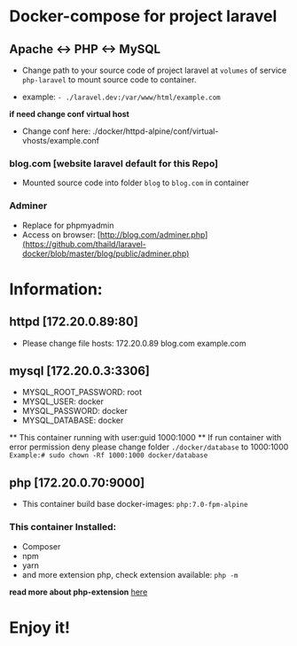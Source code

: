 # Docker-compose for project laravel

## Apache <-> PHP <-> MySQL 

- Change path to your source code of project laravel at `volumes` of service `php-laravel` to mount source code to container.

- example: `- ./laravel.dev:/var/www/html/example.com`

**if need change conf virtual host**
- Change conf here: ./docker/httpd-alpine/conf/virtual-vhosts/example.conf

### blog.com [website laravel default for this Repo]
- Mounted source code into folder `blog` to `blog.com` in container

### Adminer
- Replace for phpmyadmin
- Access on browser: [http://blog.com/adminer.php](https://github.com/thaild/laravel-docker/blob/master/blog/public/adminer.php)


# Information:

## httpd [172.20.0.89:80]
- Please change file hosts: 172.20.0.89     blog.com    example.com

## mysql [172.20.0.3:3306]
- MYSQL_ROOT_PASSWORD: root
- MYSQL_USER: docker
- MYSQL_PASSWORD: docker
- MYSQL_DATABASE: docker

** This container running with user:guid 1000:1000
** If run container with error permission deny please change folder `./docker/database` to 1000:1000 
`Example:# sudo chown -Rf 1000:1000 docker/database`

## php [172.20.0.70:9000]
- This container build base docker-images: `php:7.0-fpm-alpine`  
### This container Installed:
 - Composer
 - npm
 - yarn
 - and more extension php, check extension available: `php -m`
 
 **read more about php-extension** [here](https://github.com/docker-library/docs/blob/master/php/README.md#how-to-install-more-php-extensions)
 
 # Enjoy it!
